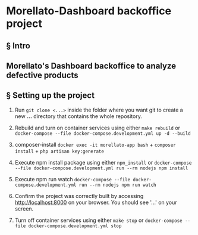# Morellato-Dashboard backoffice project

## § Intro

Morellato's Dashboard backoffice to analyze defective products
---

## § Setting up the project

1. Run `git clone <...>` inside the folder where you want git to create a new **...** directory that contains the whole repository.

2. Rebuild and turn on container services using either `make rebuild` or `docker-compose --file docker-compose.development.yml up -d --build`

3. composer-install `docker exec -it morellato-app bash` +  `composer install` + `php artisan key:generate`

4. Execute npm install package using either `npm_install` or `docker-compose --file docker-compose.development.yml run --rm nodejs npm install`

5. Execute npm run watch `docker-compose --file docker-compose.development.yml run --rm nodejs npm run watch`

6. Confirm the project was correctly built by accessing [http://localhost:8000](http://localhost:8000) on your browser. You should see '...' on your screen.

7. Turn off container services using either `make stop` or `docker-compose --file docker-compose.development.yml stop`
